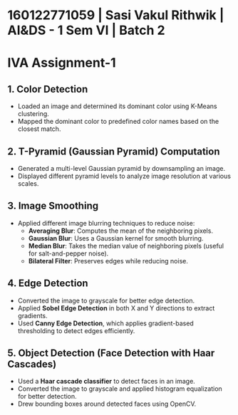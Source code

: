 # 160122771059 | Sasi Vakul Rithwik | AI&DS - 1 Sem VI | Batch 2
# IVA Assignment-1

## 1. Color Detection
- Loaded an image and determined its dominant color using K-Means clustering.
- Mapped the dominant color to predefined color names based on the closest match.

## 2. T-Pyramid (Gaussian Pyramid) Computation
- Generated a multi-level Gaussian pyramid by downsampling an image.
- Displayed different pyramid levels to analyze image resolution at various scales.

## 3. Image Smoothing
- Applied different image blurring techniques to reduce noise:
  - **Averaging Blur**: Computes the mean of the neighboring pixels.
  - **Gaussian Blur**: Uses a Gaussian kernel for smooth blurring.
  - **Median Blur**: Takes the median value of neighboring pixels (useful for salt-and-pepper noise).
  - **Bilateral Filter**: Preserves edges while reducing noise.

## 4. Edge Detection
- Converted the image to grayscale for better edge detection.
- Applied **Sobel Edge Detection** in both X and Y directions to extract gradients.
- Used **Canny Edge Detection**, which applies gradient-based thresholding to detect edges efficiently.

## 5. Object Detection (Face Detection with Haar Cascades)
- Used a **Haar cascade classifier** to detect faces in an image.
- Converted the image to grayscale and applied histogram equalization for better detection.
- Drew bounding boxes around detected faces using OpenCV.

